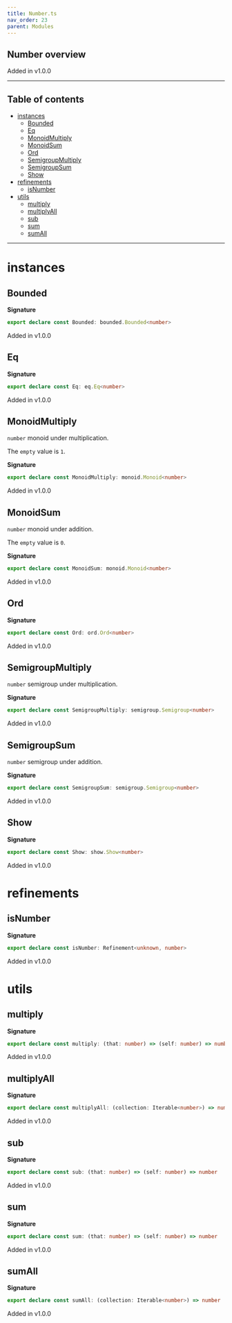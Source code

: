 ```yaml
---
title: Number.ts
nav_order: 23
parent: Modules
---
```


## Number overview

Added in v1.0.0

---

<h2 class="text-delta">Table of contents</h2>

- [instances](#instances)
  - [Bounded](#bounded)
  - [Eq](#eq)
  - [MonoidMultiply](#monoidmultiply)
  - [MonoidSum](#monoidsum)
  - [Ord](#ord)
  - [SemigroupMultiply](#semigroupmultiply)
  - [SemigroupSum](#semigroupsum)
  - [Show](#show)
- [refinements](#refinements)
  - [isNumber](#isnumber)
- [utils](#utils)
  - [multiply](#multiply)
  - [multiplyAll](#multiplyall)
  - [sub](#sub)
  - [sum](#sum)
  - [sumAll](#sumall)

---

# instances

## Bounded

**Signature**

```ts
export declare const Bounded: bounded.Bounded<number>
```

Added in v1.0.0

## Eq

**Signature**

```ts
export declare const Eq: eq.Eq<number>
```

Added in v1.0.0

## MonoidMultiply

`number` monoid under multiplication.

The `empty` value is `1`.

**Signature**

```ts
export declare const MonoidMultiply: monoid.Monoid<number>
```

Added in v1.0.0

## MonoidSum

`number` monoid under addition.

The `empty` value is `0`.

**Signature**

```ts
export declare const MonoidSum: monoid.Monoid<number>
```

Added in v1.0.0

## Ord

**Signature**

```ts
export declare const Ord: ord.Ord<number>
```

Added in v1.0.0

## SemigroupMultiply

`number` semigroup under multiplication.

**Signature**

```ts
export declare const SemigroupMultiply: semigroup.Semigroup<number>
```

Added in v1.0.0

## SemigroupSum

`number` semigroup under addition.

**Signature**

```ts
export declare const SemigroupSum: semigroup.Semigroup<number>
```

Added in v1.0.0

## Show

**Signature**

```ts
export declare const Show: show.Show<number>
```

Added in v1.0.0

# refinements

## isNumber

**Signature**

```ts
export declare const isNumber: Refinement<unknown, number>
```

Added in v1.0.0

# utils

## multiply

**Signature**

```ts
export declare const multiply: (that: number) => (self: number) => number
```

Added in v1.0.0

## multiplyAll

**Signature**

```ts
export declare const multiplyAll: (collection: Iterable<number>) => number
```

Added in v1.0.0

## sub

**Signature**

```ts
export declare const sub: (that: number) => (self: number) => number
```

Added in v1.0.0

## sum

**Signature**

```ts
export declare const sum: (that: number) => (self: number) => number
```

Added in v1.0.0

## sumAll

**Signature**

```ts
export declare const sumAll: (collection: Iterable<number>) => number
```

Added in v1.0.0
